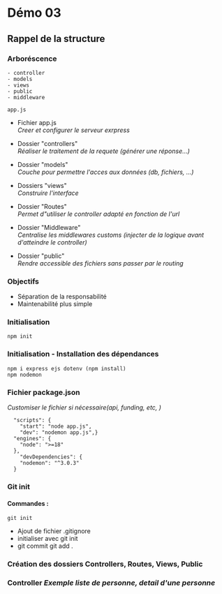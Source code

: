 # Démo 03

## Rappel de la structure
### Arboréscence 
```
- controller
- models
- views
- public
- middleware

app.js
```

- Fichier app.js <br>
*Creer et configurer le serveur exrpress*

- Dossier "controllers" <br>
*Réaliser le traitement de la requete (générer une réponse...)*


- Dossier "models" <br>
*Couche pour permettre l'acces aux données (db, fichiers, ...)*

- Dossiers "views" <br>
*Construire l'interface*

- Dossier "Routes" <br>
*Permet d"utiliser le controller adapté en fonction de l'url*

- Dossier "Middleware" <br>
*Centralise les middlewares customs (injecter de la logique avant d'atteindre le controller)*

- Dossier "public" <br>
*Rendre accessible des fichiers sans passer par le routing*

### Objectifs
- Séparation de la responsabilité
- Maintenabilité plus simple


### Initialisation 
```
npm init
```
### Initialisation - Installation des dépendances
```
npm i express ejs dotenv (npm install)
npm nodemon
```
### Fichier package.json
*Customiser le fichier si nécessaire(api, funding, etc, )* 
```
  "scripts": {
    "start": "node app.js",
    "dev": "nodemon app.js",}
  "engines": {
    "node": ">=18"
  },
    "devDependencies": {
    "nodemon": "^3.0.3"
  }
```

### Git init
#### Commandes :
```
git init
```
- Ajout de fichier .gitignore
- initialiser avec git init
- git commit git add . 

### Création des dossiers Controllers, Routes, Views, Public

### Controller *Exemple liste de personne, detail d'une personne*
```

```